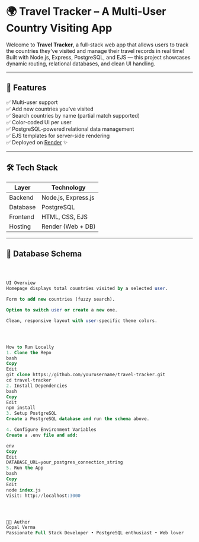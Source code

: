 # 🌍 Travel Tracker – A Multi-User Country Visiting App

Welcome to **Travel Tracker**, a full-stack web app that allows users to track the countries they've visited and manage their travel records in real time! Built with Node.js, Express, PostgreSQL, and EJS — this project showcases dynamic routing, relational databases, and clean UI handling.


---

## 🚀 Features

✅ Multi-user support  
✅ Add new countries you've visited  
✅ Search countries by name (partial match supported)  
✅ Color-coded UI per user  
✅ PostgreSQL-powered relational data management  
✅ EJS templates for server-side rendering  
✅ Deployed on [Render](https://render.com) ✨

---

## 🛠️ Tech Stack

| Layer      | Technology            |
|------------|------------------------|
| Backend    | Node.js, Express.js   |
| Database   | PostgreSQL            |
| Frontend   | HTML, CSS, EJS        |
| Hosting    | Render (Web + DB)     |

---

## 🧩 Database Schema

```sql



UI Overview
Homepage displays total countries visited by a selected user.

Form to add new countries (fuzzy search).

Option to switch user or create a new one.

Clean, responsive layout with user-specific theme colors.




How to Run Locally
1. Clone the Repo
bash
Copy
Edit
git clone https://github.com/yourusername/travel-tracker.git
cd travel-tracker
2. Install Dependencies
bash
Copy
Edit
npm install
3. Setup PostgreSQL
Create a PostgreSQL database and run the schema above.

4. Configure Environment Variables
Create a .env file and add:

env
Copy
Edit
DATABASE_URL=your_postgres_connection_string
5. Run the App
bash
Copy
Edit
node index.js
Visit: http://localhost:3000




👨‍💻 Author
Gopal Verma
Passionate Full Stack Developer • PostgreSQL enthusiast • Web lover


